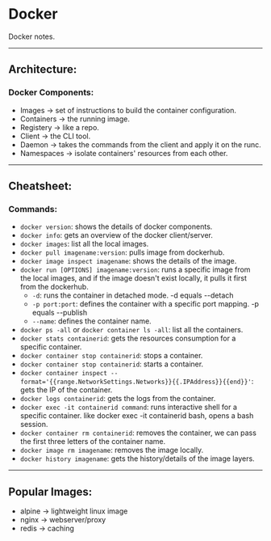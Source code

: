 # Docker #
Docker notes. 

---
## Architecture:
### Docker Components:
- Images -> set of instructions to build the container configuration.
- Containers -> the running image.
- Registery -> like a repo.
- Client -> the CLI tool.
- Daemon -> takes the commands from the client and apply it on the runc.
- Namespaces -> isolate containers' resources from each other.
   
---
## Cheatsheet:
### Commands:
- `docker version`: shows the details of docker components.
- `docker info`: gets an overview of the docker client/server.
- `docker images`: list all the local images.
- `docker pull imagename:version`: pulls image from dockerhub.
 - `docker image inspect imagename`: shows the details of the image.
- `docker run [OPTIONS] imagename:version`: runs a specific image from the local images, and if the image doesn't exist locally, it pulls it first from the dockerhub.
  - `-d`: runs the container in detached mode. -d equals --detach
  - `-p port:port`: defines the container with a specific port mapping. -p equals --publish
  - `--name`: defines the container name.
- `docker ps -all` or `docker container ls -all`: list all the containers. 
- `docker stats containerid`: gets the resources consumption for a specific container.
- `docker container stop containerid`: stops a container.
- `docker container stop containerid`: starts a container.
- `docker container inspect --format='{{range.NetworkSettings.Networks}}{{.IPAddress}}{{end}}'`: gets the IP of the container.
- `docker logs containerid`: gets the logs from the container.
- `docker exec -it containerid command`: runs interactive shell for a specific container. like docker exec -it containerid bash, opens a bash session.
- `docker container rm containerid`: removes the container, we can pass the first three letters of the container name. 
- `docker image rm imagename`: removes the image locally. 
- `docker history imagename`: gets the history/details of the image layers.



---
## Popular Images:
- alpine -> lightweight linux image
- nginx -> webserver/proxy
- redis -> caching



